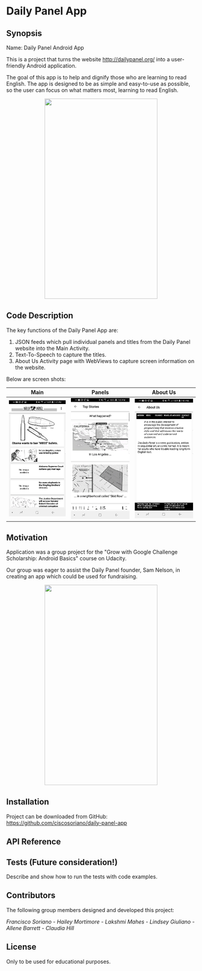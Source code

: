 # Daily Panel App

## Synopsis

Name:   Daily Panel Android App

This is a project that turns the website http://dailypanel.org/ into a user-friendly Android application. 

The goal of this app is to help and dignify those who are learning to read English. 
The app is designed to be as simple and easy-to-use as possible, so the user can focus  on what matters most, learning to read English.

<p align="center">
 <kbd><img width="300" height="533" src="https://github.com/ciscosoriano/daily-panel-app/blob/master/readme_assets/Daily_Panel_App.gif"></kbd>
</p>

## Code Description

The key functions of the Daily Panel App are:
 1. JSON feeds which pull individual panels and titles from the Daily Panel website into the Main Activity.
 2. Text-To-Speech to capture the titles.
 3. About Us Activity page with WebViews to capture screen information on the website.

Below are screen shots:



  Main                       |  Panels                          |  About Us                        |               
:---------------------------:|:-------------------------------: |:-------------------------------: |
![](readme_assets/Main.png)  |  ![](readme_assets/Panels.png)  |  ![](readme_assets/AboutUs.png)  | 


## Motivation

Application was a group project for the "Grow with Google Challenge Scholarship: Android Basics" course on Udacity.

Our group was eager to assist the Daily Panel founder, Sam Nelson,  in creating an app which could be used for fundraising.

<p align="center">
 <kbd><img width="300" height="533" src="https://github.com/ciscosoriano/daily-panel-app/blob/master/readme_assets/Founder.png"></kbd>
</p>

## Installation

Project can be downloaded from GitHub:  https://github.com/ciscosoriano/daily-panel-app

## API Reference

## Tests (Future consideration!)

Describe and show how to run the tests with code examples.

## Contributors

The following group members designed and developed this project:

<p><i>Francisco Soriano - Hailey Mortimore - Lakshmi Mahes - Lindsey Giuliano - Allene Barrett - Claudia Hill</i></p>

## License

Only to be used for educational purposes.
